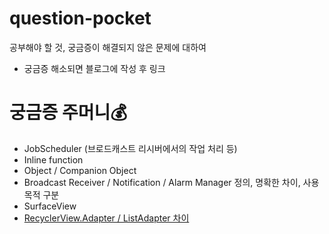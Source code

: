 # question-pocket                   
공부해야 할 것, 궁금증이 해결되지 않은 문제에 대하여                    
* 궁금증 해소되면 블로그에 작성 후 링크               
                                
# 궁금증 주머니💰                               
* JobScheduler (브로드캐스트 리시버에서의 작업 처리 등)                        
* Inline function                         
* Object / Companion Object                     
* Broadcast Receiver / Notification / Alarm Manager 정의, 명확한 차이, 사용목적 구분               
* SurfaceView            
* [RecyclerView.Adapter / ListAdapter 차이](https://hungseong.tistory.com/24)                                                

